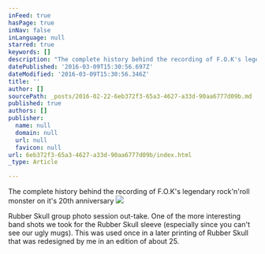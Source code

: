 ```yaml
---
inFeed: true
hasPage: true
inNav: false
inLanguage: null
starred: true
keywords: []
description: "The complete history behind the recording of F.O.K's legendary rock'n'roll monster on it's 20th anniversary"
datePublished: '2016-03-09T15:30:56.697Z'
dateModified: '2016-03-09T15:30:56.346Z'
title: ''
author: []
sourcePath: _posts/2016-02-22-6eb372f3-65a3-4627-a33d-90aa6777d09b.md
published: true
authors: []
publisher:
  name: null
  domain: null
  url: null
  favicon: null
url: 6eb372f3-65a3-4627-a33d-90aa6777d09b/index.html
_type: Article

---
```

The complete history behind the recording of F.O.K's legendary rock'n'roll monster on it's 20th anniversary
![](https://s3-us-west-2.amazonaws.com/the-grid-img/p/e13e3a962686038ef732bc126117f1872ad72bf1.jpg)

Rubber Skull group photo session out-take. One of the more interesting band shots we took for the Rubber Skull sleeve (especially since you can't see our ugly mugs). This was used once in a later printing of Rubber Skull that was redesigned by me in an edition of about 25\.
